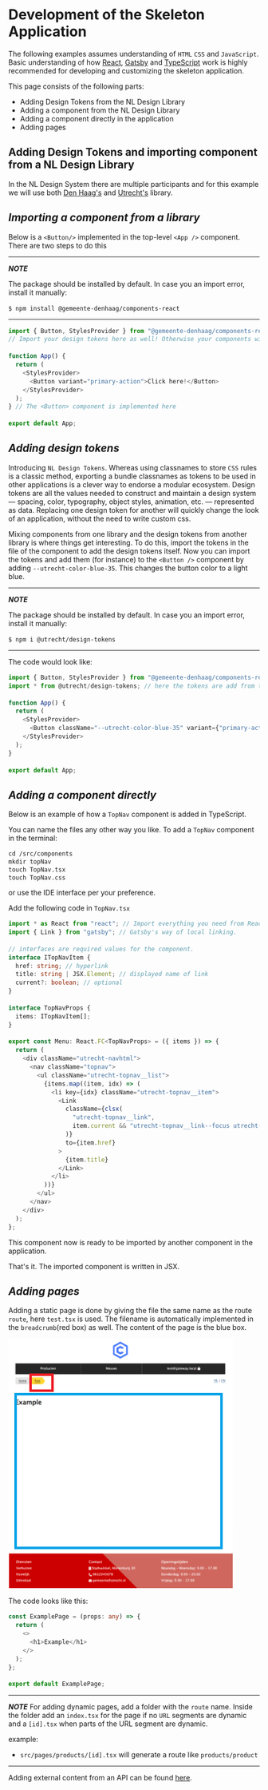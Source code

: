 # Development of the Skeleton Application

The following examples assumes understanding of `HTML` `CSS` and `JavaScript`. Basic understanding of how [React](https://reactjs.org/docs/getting-started.html), [Gatsby](https://www.gatsbyjs.com/) and [TypeScript](https://www.typescriptlang.org/) work is highly recommended for developing and customizing the skeleton application.

This page consists of the following parts:

- Adding Design Tokens from the NL Design Library
- Adding a component from the NL Design Library
- Adding a component directly in the application
- Adding pages

## Adding Design Tokens and importing component from a NL Design Library

In the NL Design System there are multiple participants and for this example we will use both [Den Haag's](https://nl-design-system.github.io/denhaag/?path=/story/den-haag-introduction--page) and [Utrecht's](https://github.com/nl-design-system/utrecht) library.

## _Importing a component from a library_

Below is a `<Button/>` implemented in the top-level `<App />` component. There are two steps to do this

---

**_NOTE_**

The package should be installed by default. In case you an import error, install it manually:

`$ npm install @gemeente-denhaag/components-react`

---

```JavaScript
import { Button, StylesProvider } from "@gemeente-denhaag/components-react"; // This is step 1
// Import your design tokens here as well! Otherwise your components will be unstyled (below is documented how to do this)

function App() {
  return (
    <StylesProvider>
      <Button variant="primary-action">Click here!</Button>
    </StylesProvider>
  );
} // The <Button> component is implemented here

export default App;
```

## _Adding design tokens_

Introducing `NL Design Tokens`. Whereas using classnames to store `CSS` rules is a classic method, exporting a bundle classnames as tokens to be used in other applications is a clever way to endorse a modular ecosystem. Design tokens are all the values needed to construct and maintain a design system — spacing, color, typography, object styles, animation, etc. — represented as data. Replacing one design token for another will quickly change the look of an application, without the need to write custom css.

Mixing components from one library and the design tokens from another library is where things get interesting. To do this, import the tokens in the file of the component to add the design tokens itself. Now you can import the tokens and add them (for instance) to the `<Button />` component by adding `--utrecht-color-blue-35`. This changes the button color to a light blue.

---

**_NOTE_**

The package should be installed by default. In case you an import error, install it manually:

`$ npm i @utrecht/design-tokens`

---

The code would look like:

```JavaScript
import { Button, StylesProvider } from "@gemeente-denhaag/components-react";
import * from @utrecht/design-tokens; // here the tokens are add from the Utrecht library

function App() {
  return (
    <StylesProvider>
      <Button className="--utrecht-color-blue-35" variant={"primary-action"}>Click here!</Button>
    </StylesProvider>
  );
}

export default App;
```

## _Adding a component directly_

Below is an example of how a `TopNav` component is added in TypeScript.

You can name the files any other way you like. To add a `TopNav` component in the terminal:

```cli
cd /src/components
mkdir topNav
touch TopNav.tsx
touch TopNav.css
```

or use the IDE interface per your preference.

Add the following code in `TopNav.tsx`

```TypeScript
import * as React from "react"; // Import everything you need from React
import { Link } from "gatsby"; // Gatsby's way of local linking.

// interfaces are required values for the component.
interface ITopNavItem {
  href: string; // hyperlink
  title: string | JSX.Element; // displayed name of link
  current?: boolean; // optional
}

interface TopNavProps {
  items: ITopNavItem[];
}

export const Menu: React.FC<TopNavProps> = ({ items }) => {
  return (
    <div className="utrecht-navhtml">
      <nav className="topnav">
        <ul className="utrecht-topnav__list">
          {items.map((item, idx) => (
            <li key={idx} className="utrecht-topnav__item">
              <Link
                className={clsx(
                  "utrecht-topnav__link",
                  item.current && "utrecht-topnav__link--focus utrecht-topnav__link--current",
                )}
                to={item.href}
              >
                {item.title}
              </Link>
            </li>
          ))}
        </ul>
      </nav>
    </div>
  );
};

```

This component now is ready to be imported by another component in the application.

That's it. The imported component is written in JSX.

## _Adding pages_

Adding a static page is done by giving the file the same name as the route `route`, here `test.tsx` is used. The filename is automatically implemented in the `breadcrumb`(red box) as well. The content of the page is the blue box.

![Example Page](./assets/example_page.png)

The code looks like this:

```TypeScript
const ExamplePage = (props: any) => {
  return (
    <>
      <h1>Example</h1>
    </>
  );
};

export default ExamplePage;
```

---

**_NOTE_**
For adding dynamic pages, add a folder with the `route` name. Inside the folder add an `index.tsx` for the page if no `URL` segments are dynamic and a `[id].tsx` when parts of the URL segment are dynamic.

example:

- `src/pages/products/[id].tsx` will generate a route like `products/product`

---

Adding external content from an API can be found [here](./api.md).
